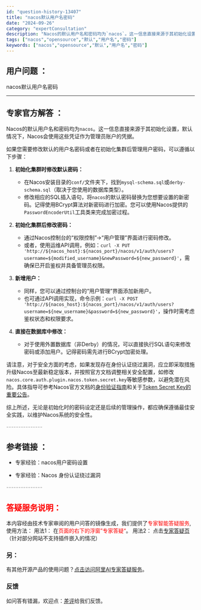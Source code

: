 ```yaml
---
id: "question-history-13407"
title: "nacos默认用户名密码"
date: "2024-09-26"
category: "expertConsultation"
description: "Nacos的默认用户名和密码均为`nacos`。这一信息直接来源于其初始化设置，默认情况下，Nacos会使用这些凭证作为管理员账户的凭据。如果您需要修改默认的用户名密码或者在初始化集群后管理用户密码，可以遵循以下步骤：1. **初始化集群时修改默认密码：**   - 在Nacos安装目录的`conf"
tags: ["nacos","opensource","默认","用户名","密码"]
keywords: ["nacos","opensource","默认","用户名","密码"]
---
```


## 用户问题 ： 
 nacos默认用户名密码  

---------------
## 专家官方解答 ：

Nacos的默认用户名和密码均为`nacos`。这一信息直接来源于其初始化设置，默认情况下，Nacos会使用这些凭证作为管理员账户的凭据。

如果您需要修改默认的用户名密码或者在初始化集群后管理用户密码，可以遵循以下步骤：

1. **初始化集群时修改默认密码：**
   - 在Nacos安装目录的`conf/`文件夹下，找到`mysql-schema.sql`或`derby-schema.sql`（取决于您使用的数据库类型）。
   - 修改相应的SQL插入语句，将`nacos`的默认密码替换为您想要设置的新密码。记得使用BCrypt算法对新密码进行加密。您可以使用Nacos提供的`PasswordEncoderUtil`工具类来完成加密过程。

2. **初始化集群后修改密码：**
   - 通过Nacos控制台的“权限控制”->“用户管理”界面进行密码修改。
   - 或者，使用运维API调用，例如：`curl -X PUT 'http://${nacos_host}:${nacos_port}/nacos/v1/auth/users?username=${modified_username}&newPassword=${new_password}'`，需确保已开启鉴权并具备管理员权限。

3. **新增用户：**
   - 同样，您可以通过控制台的“用户管理”界面添加新用户。
   - 也可通过API调用实现，命令示例：`curl -X POST 'http://${nacos_host}:${nacos_port}/nacos/v1/auth/users?username=${new_username}&password=${new_password}'`，操作时需考虑鉴权状态和权限要求。

4. **直接在数据库中修改：**
   - 对于使用外置数据库（非Derby）的情况，可以直接执行SQL语句来修改密码或添加用户。记得密码需先进行BCrypt加密处理。

请注意，对于安全方面的考虑，如果发现存在身份认证绕过漏洞，应立即采取措施升级Nacos至最新稳定版本，并按照官方文档调整相关安全配置，如修改`nacos.core.auth.plugin.nacos.token.secret.key`等敏感参数，以避免潜在风险。具体指导可参考Nacos官方文档的[身份验证指南](https://nacos.io/docs/latest/guide/user/auth/)和关于[Token Secret Key的重要公告](https://nacos.io/blog/announcement-token-secret-key/?source=activity)。

综上所述，无论是初始化时的密码设定还是后续的管理操作，都应确保遵循最佳安全实践，以维护Nacos系统的安全性。


<font color="#949494">---------------</font> 


## 参考链接 ：

* 专家经验：nacos用户密码设置 
 
 * 专家经验：Nacos 身份认证绕过漏洞 


 <font color="#949494">---------------</font> 
 


## <font color="#FF0000">答疑服务说明：</font> 

本内容经由技术专家审阅的用户问答的镜像生成，我们提供了<font color="#FF0000">专家智能答疑服务</font>,使用方法：
用法1： 在<font color="#FF0000">页面的右下的浮窗”专家答疑“</font>。
用法2： 点击[专家答疑页](https://answer.opensource.alibaba.com/docs/intro)（针对部分网站不支持插件嵌入的情况）
### 另：


有其他开源产品的使用问题？[点击访问阿里AI专家答疑服务](https://answer.opensource.alibaba.com/docs/intro)。
### 反馈
如问答有错漏，欢迎点：[差评](https://ai.nacos.io/user/feedbackByEnhancerGradePOJOID?enhancerGradePOJOId=13888)给我们反馈。
